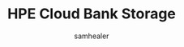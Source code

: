 ---
title: "HPE Cloud Bank Storage"
layout: post
year: "2016-2018"
tag: magpie
image: https://sergiokopplin.github.io/indigo/assets/images/jekyll-logo-light-solid.png
headerImage: false
projects: true
hidden: true # don't count this post in blog pagination
description: "Adding public cloud backing to StoreOnce, HPE's on-premises secondary storage appliance."
category: project
author: samhealer
externalLink: false
big: true
---
